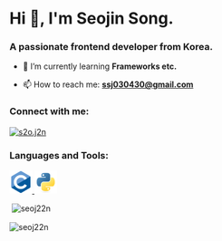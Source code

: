 <h1 align="left">Hi 👋, I'm Seojin Song.</h1>
<h3 align="left">A passionate frontend developer from Korea.</h3>

- 🌱 I’m currently learning **Frameworks etc.**

- 📫 How to reach me: **ssj030430@gmail.com**

<h3 align="left">Connect with me:</h3>
<p align="left">
<a href="https://instagram.com/s2o.j2n" target="blank"><img align="center" src="https://raw.githubusercontent.com/rahuldkjain/github-profile-readme-generator/master/src/images/icons/Social/instagram.svg" alt="s2o.j2n" height="30" width="40" /></a>
</p>

<h3 align="left">Languages and Tools:</h3>
<p align="left"> <a href="https://www.cprogramming.com/" target="_blank" rel="noreferrer"> <img src="https://raw.githubusercontent.com/devicons/devicon/master/icons/c/c-original.svg" alt="c" width="40" height="40"/> </a> <a href="https://www.python.org" target="_blank" rel="noreferrer"> <img src="https://raw.githubusercontent.com/devicons/devicon/master/icons/python/python-original.svg" alt="python" width="40" height="40"/> </a> </p>


<p>&nbsp;<img align="center" src="https://github-readme-stats.vercel.app/api?username=seoj22n&show_icons=true&locale=en" alt="seoj22n" /></p>

<p><img align="center" src="https://github-readme-streak-stats.herokuapp.com/?user=seoj22n&" alt="seoj22n" /></p>

